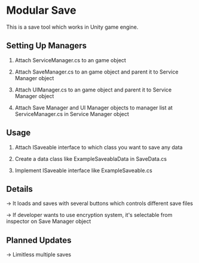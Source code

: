 # Modular Save
This is a save tool which works in Unity game engine.

## Setting Up Managers
1. Attach ServiceManager.cs to an game object

2. Attach SaveManager.cs to an game object and parent it to Service Manager object

3. Attach UIManager.cs to an game object and parent it to Service Manager object

4. Attach Save Manager and UI Manager objects to manager list at ServiceManager.cs in Service Manager object

## Usage
1. Attach ISaveable interface to which class you want to save any data

2. Create a data class like ExampleSaveablaData in SaveData.cs

3. Implement ISaveable interface like ExampleSaveable.cs

## Details
-> It loads and saves with several buttons which controls different save files

-> If developer wants to use encryption system, it's selectable from inspector on Save Manager object

## Planned Updates
-> Limitless multiple saves
